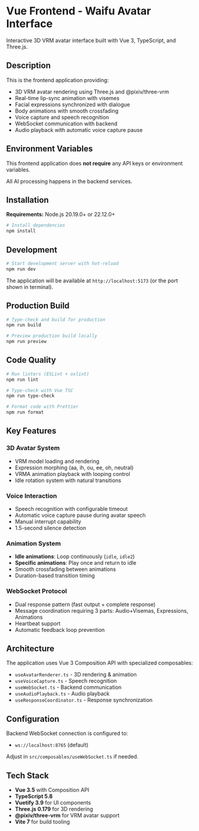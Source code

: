# Vue Frontend - Waifu Avatar Interface

Interactive 3D VRM avatar interface built with Vue 3, TypeScript, and Three.js.

## Description

This is the frontend application providing:
- 3D VRM avatar rendering using Three.js and @pixiv/three-vrm
- Real-time lip-sync animation with visemes
- Facial expressions synchronized with dialogue
- Body animations with smooth crossfading
- Voice capture and speech recognition
- WebSocket communication with backend
- Audio playback with automatic voice capture pause

## Environment Variables

This frontend application does **not require** any API keys or environment variables.

All AI processing happens in the backend services.

## Installation

**Requirements:** Node.js 20.19.0+ or 22.12.0+

```bash
# Install dependencies
npm install
```

## Development

```bash
# Start development server with hot-reload
npm run dev
```

The application will be available at `http://localhost:5173` (or the port shown in terminal).

## Production Build

```bash
# Type-check and build for production
npm run build

# Preview production build locally
npm run preview
```

## Code Quality

```bash
# Run linters (ESLint + oxlint)
npm run lint

# Type-check with Vue TSC
npm run type-check

# Format code with Prettier
npm run format
```

## Key Features

### 3D Avatar System
- VRM model loading and rendering
- Expression morphing (aa, ih, ou, ee, oh, neutral)
- VRMA animation playback with looping control
- Idle rotation system with natural transitions

### Voice Interaction
- Speech recognition with configurable timeout
- Automatic voice capture pause during avatar speech
- Manual interrupt capability
- 1.5-second silence detection

### Animation System
- **Idle animations**: Loop continuously (`idle`, `idle2`)
- **Specific animations**: Play once and return to idle
- Smooth crossfading between animations
- Duration-based transition timing

### WebSocket Protocol
- Dual response pattern (fast output + complete response)
- Message coordination requiring 3 parts: Audio+Visemas, Expressions, Animations
- Heartbeat support
- Automatic feedback loop prevention

## Architecture

The application uses Vue 3 Composition API with specialized composables:
- `useAvatarRenderer.ts` - 3D rendering & animation
- `useVoiceCapture.ts` - Speech recognition
- `useWebSocket.ts` - Backend communication
- `useAudioPlayback.ts` - Audio playback
- `useResponseCoordinator.ts` - Response synchronization

## Configuration

Backend WebSocket connection is configured to:
- `ws://localhost:8765` (default)

Adjust in `src/composables/useWebSocket.ts` if needed.

## Tech Stack

- **Vue 3.5** with Composition API
- **TypeScript 5.8**
- **Vuetify 3.9** for UI components
- **Three.js 0.179** for 3D rendering
- **@pixiv/three-vrm** for VRM avatar support
- **Vite 7** for build tooling
